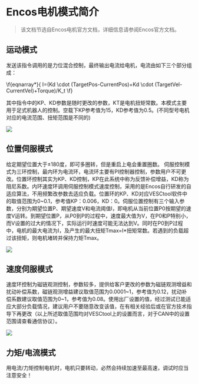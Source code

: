# Encos电机模式简介
>
> 该文档节选自Encos电机官方文档，详细信息请参阅Encos官方文档。

## 运动模式

发送该指令调用的是力位混合控制，最终输出电流给电机，电流由如下三个部分组成：

\f{eqnarray*}{
    I=(Kd \cdot (TargetPos-CurrentPos)+Kd \cdot (TargetVel-CurrentVel)+Torque)/K_t
\f}

其中指令中的KP、KD参数是随时更改的参数，KT是电机扭矩常数。本模式主要用于足式机器人的控制。空载下KP参考值为15，KD参考值为0.5。(不同型号电机对应的电流范围、扭矩范围是不同的)

![](https://opensource-doc-1253829354.cos.ap-beijing.myqcloud.com/libBitbotEncos/MotionMode.png)

## 位置伺服模式

给定期望位置大于±180度，即可多圈转，但是重启上电会重置圈数。
伺服控制模式为三环控制，最内环为电流环，电流环主要有PI控制器控制，参数用户不可更改。位置环控制其实为KP、KD控制，KP在此系统中称为反馈补偿增益，KD称为阻尼系数。内环速度环调用伺服控制模式速度控制，采用的是Encos自行研发的自适应算法，不用频繁改参数去适应负载。位置环的KP、KD对应VESCtool软件中的取值范围为0~0.1，参考值KP：0.006，KD：0。伺服位置控制有三个输入参数，分别为期望位置P、期望速度V和电流阈值I，即电机从当前位置P0按期望的速度V运转。到期望位置P，从P0到P的过程中，速度最大值为V，在P0和P特别小，而V设置的过大的情况下，实际运行时速度可能无法达到V。同时在P0到P过程中，电机的最大电流为I，及产生的最大扭矩Tmax=I*扭矩常数。若遇到的负载超过该扭矩，则电机堵转并保持力矩Tmax。

![](https://opensource-doc-1253829354.cos.ap-beijing.myqcloud.com/libBitbotEncos/PositionMode.png)

## 速度伺服模式

速度环控制为磁链观测控制，参数较多，提供给客户更改的参数为磁链观测增益和扰动补偿系数，磁链观测增益建议取值范围为0.0001~1，参考值为0.12，扰动补偿系数建议取值范围为0~1，参考值为0.08。使用出厂设置的值，经过测试已能适应大部分负载情况，建议用户不要随意改变该值，在有相关经验后或在官方技术指导下再更改（以上所述取值范围均对VESCtool上的设置而言，对于CAN中的设置范围请查看通信协议）。

![](https://opensource-doc-1253829354.cos.ap-beijing.myqcloud.com/libBitbotEncos/VelocityMode.png)

## 力矩/电流模式

用电流/力矩控制电机时，电机只要转动，必然会持续加速至最高速，调试时应当注意安全！
